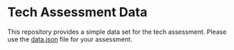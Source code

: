 # Tech Assessment Data

This repository provides a simple data set for the tech assessment. Please use the [data.json](data.json) file for your assessment.
